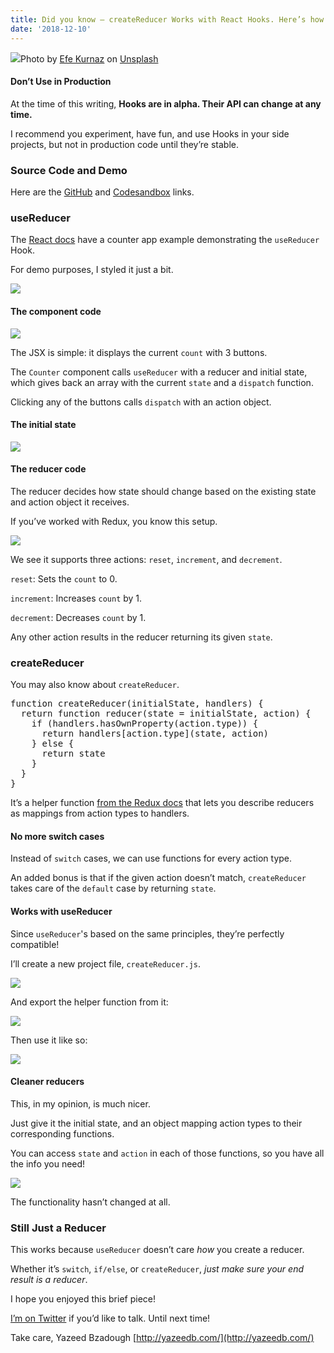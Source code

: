 ```yaml
---
title: Did you know — createReducer Works with React Hooks. Here’s how.
date: '2018-12-10'
---
```


![](https://cdn-images-1.medium.com/max/1600/1*RNCvaJoz27hcyN3WzHFwNg.jpeg)Photo by [Efe Kurnaz](https://unsplash.com/photos/Rs5BQj5zbf8?utm_source=unsplash&utm_medium=referral&utm_content=creditCopyText) on [Unsplash](https://unsplash.com/search/photos/hooks?utm_source=unsplash&utm_medium=referral&utm_content=creditCopyText)

#### Don’t Use in Production

At the time of this writing, **Hooks are in alpha. Their API can change at any time.**

I recommend you experiment, have fun, and use Hooks in your side projects, but not in production code until they’re stable.

### Source Code and Demo

Here are the [GitHub](https://github.com/yazeedb/react-createReducer-demo/) and [Codesandbox](https://codesandbox.io/s/github/yazeedb/react-createReducer-demo/tree/master/) links.

### useReducer

The [React docs](https://reactjs.org/docs/hooks-reference.html#usereducer) have a counter app example demonstrating the `useReducer` Hook.

For demo purposes, I styled it just a bit.

![](https://cdn-images-1.medium.com/max/1600/1*pe5b5CE-WaFteXtmzHIyHQ.gif)

#### The component code

![](https://cdn-images-1.medium.com/max/1600/1*vwqAHCV11OFG8lrjjz_05g.png)

The JSX is simple: it displays the current `count` with 3 buttons.

The `Counter` component calls `useReducer` with a reducer and initial state, which gives back an array with the current `state` and a `dispatch` function.

Clicking any of the buttons calls `dispatch` with an action object.

#### The initial state

![](https://cdn-images-1.medium.com/max/1600/1*CzA8Zc-Y2f4ATTQRV03w2w.png)

#### The reducer code

The reducer decides how state should change based on the existing state and action object it receives.

If you’ve worked with Redux, you know this setup.

![](https://cdn-images-1.medium.com/max/1600/1*WDNzQEnj2IqfDxhtmdSgpw.png)

We see it supports three actions: `reset`, `increment`, and `decrement`.

`reset`: Sets the `count` to 0.

`increment`: Increases `count` by 1.

`decrement`: Decreases `count` by 1.

Any other action results in the reducer returning its given `state`.

### createReducer

You may also know about `createReducer`.

<pre name="7377" id="7377" class="graf graf--pre graf-after--p">function createReducer(initialState, handlers) {
  return function reducer(state = initialState, action) {
    if (handlers.hasOwnProperty(action.type)) {
      return handlers[action.type](state, action)
    } else {
      return state
    }
  }
}</pre>

It’s a helper function [from the Redux docs](https://redux.js.org/recipes/reducingboilerplate) that lets you describe reducers as mappings from action types to handlers.

#### No more switch cases

Instead of `switch` cases, we can use functions for every action type.

An added bonus is that if the given action doesn’t match, `createReducer` takes care of the `default` case by returning `state`.

#### Works with useReducer

Since `useReducer`'s based on the same principles, they’re perfectly compatible!

I’ll create a new project file, `createReducer.js`.

![](https://cdn-images-1.medium.com/max/1600/1*F6Mc6LYYEioMih5krutO2g.png)

And export the helper function from it:

![](https://cdn-images-1.medium.com/max/1600/1*VQY7hwr2irQeUtC2v546-g.png)

Then use it like so:

![](https://cdn-images-1.medium.com/max/1600/1*l2XXR2nNj-RHeU5TK8GnqA.png)

#### Cleaner reducers

This, in my opinion, is much nicer.

Just give it the initial state, and an object mapping action types to their corresponding functions.

You can access `state` and `action` in each of those functions, so you have all the info you need!

![](https://cdn-images-1.medium.com/max/1600/1*pe5b5CE-WaFteXtmzHIyHQ.gif)

The functionality hasn’t changed at all.

### Still Just a Reducer

This works because `useReducer` doesn’t care _how_ you create a reducer.

Whether it’s `switch`, `if/else`, or `createReducer`, _just make sure your end result is a reducer_.

I hope you enjoyed this brief piece!

[I’m on Twitter](https://twitter.com/yazeedBee) if you’d like to talk. Until next time!

Take care,
Yazeed Bzadough
[http://yazeedb.com/](http://yazeedb.com/)
